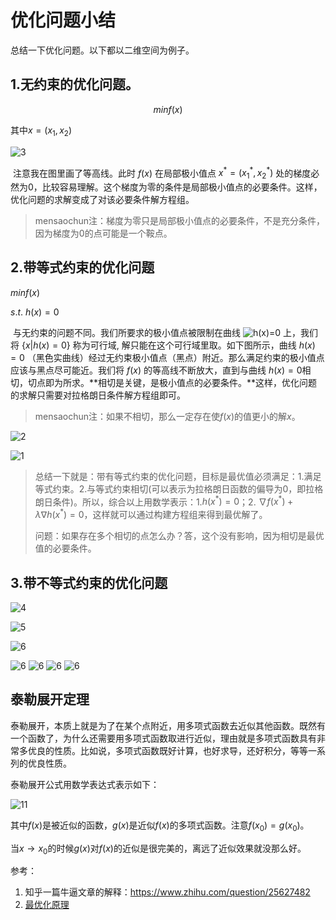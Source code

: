 # 优化问题小结

总结一下优化问题。以下都以二维空间为例子。

## 1.无约束的优化问题。

$$minf(x)$$

其中$x=(x_1,x_2)$

![3](./pics/3.jpg)

​	注意我在图里画了等高线。此时 $f(x)$ 在局部极小值点 $x^*=(x_1^*,x_2^*)$ 处的梯度必然为0，比较容易理解。这个梯度为零的条件是局部极小值点的必要条件。这样，优化问题的求解变成了对该必要条件解方程组。

> mensaochun注：梯度为零只是局部极小值点的必要条件，不是充分条件，因为梯度为0的点可能是一个鞍点。
>

## 2.带等式约束的优化问题

$minf(x)$

$s.t.\ h(x)=0$

​	与无约束的问题不同。我们所要求的极小值点被限制在曲线 ![h(x)=0](https://www.zhihu.com/equation?tex=h%28x%29%3D0) 上，我们将 $\{x|h(x)=0\}$ 称为可行域, 解只能在这个可行域里取。如下图所示，曲线 $h(x)=0$ （黑色实曲线）经过无约束极小值点（黑点）附近。那么满足约束的极小值点应该与黑点尽可能近。我们将 $f(x)$ 的等高线不断放大，直到与曲线 $h(x)=0$相切，切点即为所求。**相切是关键，是极小值点的必要条件。**这样，优化问题的求解只需要对拉格朗日条件解方程组即可。

> mensaochun注：如果不相切，那么一定存在使$f(x)$的值更小的解$x$。

![2](./pics/2.jpg)



![1](./pics/1.png)

> 总结一下就是：带有等式约束的优化问题，目标是最优值必须满足：1.满足等式约束。2.与等式约束相切(可以表示为拉格朗日函数的偏导为0，即拉格朗日条件)。所以，综合以上用数学表示：1.$h(x^*)=0$；2. $\nabla f(x^*)+\lambda \nabla h(x^*)=0$，这样就可以通过构建方程组来得到最优解了。
>
> 问题：如果存在多个相切的点怎么办？答，这个没有影响，因为相切是最优值的必要条件。

## 3.带不等式约束的优化问题

![4](./pics/4.png)



![5](./pics/5.png)



![6](./pics/6.png)

![6](./pics/7.png)
![6](./pics/8.png)
![6](./pics/9.png)
![6](./pics/10.png)

## 泰勒展开定理

泰勒展开，本质上就是为了在某个点附近，用多项式函数去近似其他函数。既然有一个函数了，为什么还需要用多项式函数取进行近似，理由就是多项式函数具有非常多优良的性质。比如说，多项式函数既好计算，也好求导，还好积分，等等一系列的优良性质。

泰勒展开公式用数学表达式表示如下：

![11](./pics/11.png)

其中$f(x)$是被近似的函数，$g(x)$是近似$f(x)$的多项式函数。注意$f(x_0)=g(x_0)$。

当$x→x_0$的时候$g(x)$对$f(x)$的近似是很完美的，离远了近似效果就没那么好。

参考：

1. 知乎一篇牛逼文章的解释：https://www.zhihu.com/question/25627482
2. [最优化原理](https://www.zybuluo.com/vivounicorn/note/446479#4-%E6%9C%80%E4%BC%98%E5%8C%96%E5%8E%9F%E7%90%86)